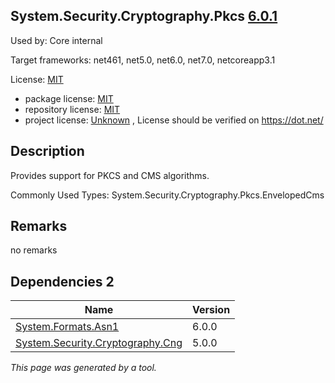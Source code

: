 System.Security.Cryptography.Pkcs [6.0.1](https://www.nuget.org/packages/System.Security.Cryptography.Pkcs/6.0.1)
--------------------

Used by: Core internal

Target frameworks: net461, net5.0, net6.0, net7.0, netcoreapp3.1

License: [MIT](../../../../licenses/mit) 

- package license: [MIT](https://licenses.nuget.org/MIT) 
- repository license: [MIT](https://github.com/dotnet/runtime) 
- project license: [Unknown](https://dot.net/) , License should be verified on https://dot.net/

Description
-----------
Provides support for PKCS and CMS algorithms.

Commonly Used Types:
System.Security.Cryptography.Pkcs.EnvelopedCms

Remarks
-----------
no remarks


Dependencies 2
-----------

|Name|Version|
|----------|:----|
|[System.Formats.Asn1](../../../../packages/nuget.org/system.formats.asn1/6.0.0)|6.0.0|
|[System.Security.Cryptography.Cng](../../../../packages/nuget.org/system.security.cryptography.cng/5.0.0)|5.0.0|

*This page was generated by a tool.*